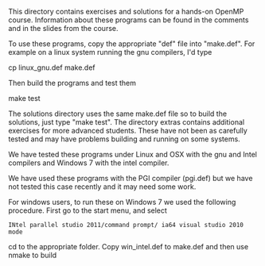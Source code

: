 

This directory contains exercises and solutions for a hands-on
OpenMP course.  Information about these programs can be found
in the comments and in the slides from the course.

To use these programs, copy the appropriate "def" file into
"make.def".  For example on a linux system running the gnu 
compilers, I'd type

  cp linux_gnu.def make.def

Then build the programs and test them

   make test

The solutions directory uses the same make.def file so to build
the solutions, just type "make test".  The directory extras
contains additional exercises for more advanced students.  These
have not been as carefully tested and may have problems building
and running on some systems.

We have tested these programs under Linux and OSX with the gnu and 
Intel compilers and Windows 7 with the intel compiler. 

We have used these programs with the PGI compiler (pgi.def) 
but we have not tested this case recently and it may need some work.

For windows users, to run these on Windows 7 we used the following
procedure.  First go to the start menu, and select 
   
    INtel parallel studio 2011/command prompt/ ia64 visual studio 2010 mode

cd to the appropriate folder.  Copy win_intel.def to make.def and then
use nmake to build

